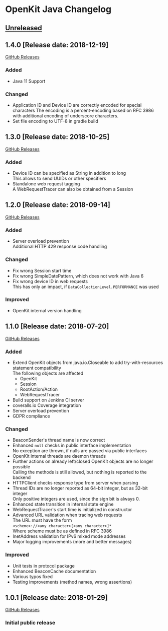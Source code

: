 # OpenKit Java Changelog

## [Unreleased](https://github.com/Dynatrace/openkit-java/compare/v1.4.0...release/1.4)

## 1.4.0 [Release date: 2018-12-19]
[GitHub Releases](https://github.com/Dynatrace/openkit-java/releases/tag/v1.4.0)

### Added
- Java 11 Support

### Changed
- Application ID and Device ID are correctly encoded for special characters
  The encoding is a percent-encoding based on RFC 3986 with additional encoding of underscore characters.
- Set file encoding to UTF-8 in gradle build

## 1.3.0 [Release date: 2018-10-25]
[GitHub Releases](https://github.com/Dynatrace/openkit-java/releases/tag/v1.3.0)

### Added
- Device ID can be specified as String in addition to long  
  This allows to send UUIDs or other specifiers
- Standalone web request tagging  
  A WebRequestTracer can also be obtained from a Session

## 1.2.0 [Release date: 2018-09-14]
[GitHub Releases](https://github.com/Dynatrace/openkit-java/releases/tag/v1.2.0)

### Added
- Server overload prevention  
  Additional HTTP 429 response code handling

### Changed
- Fix wrong Session start time
- Fix wrong SimpleDatePattern, which does not work with Java 6
- Fix wrong device ID in web requests  
  This has only an impact, if `DataCollectionLevel.PERFORMANCE` was used

### Improved
- OpenKit internal version handling

## 1.1.0 [Release date: 2018-07-20]
[GitHub Releases](https://github.com/Dynatrace/openkit-java/releases/tag/v1.1.0)

### Added
- Extend OpenKit objects from java.io.Closeable to add try-with-resources statement compatibility  
  The following objects are affected
  - OpenKit
  - Session
  - RootAction/Action
  - WebRequestTracer
- Build support on Jenkins CI server
- coveralls.io Coverage integration
- Server overload prevention
- GDPR compliance

### Changed
- BeaconSender's thread name is now correct
- Enhanced `null` checks in public interface implementation  
  No exception are thrown, if nulls are passed via public interfaces
- OpenKit internal threads are daemon threads
- Further actions on already left/closed OpenKit objects are no longer possible  
  Calling the methods is still allowed, but nothing is reported to the backend 
- HTTPClient checks response type from server when parsing
- Thread IDs are no longer reported as 64-bit integer, but as 32-bit integer  
  Only positive integers are used, since the sign bit is always 0.
- Enhanced state transition in internal state engine
- WebRequestTracer's start time is initialized in constructor
- Advanced URL validation when tracing web requests  
  The URL must have the form  
  `<scheme>://<any character>[<any character>]*`  
  Where scheme must be as defined in RFC 3986
- InetAddress validation for IPv6 mixed mode addresses
- Major logging improvements (more and better messages)

### Improved
- Unit tests in protocol package
- Enhanced BeaconCache documentation
- Various typos fixed
- Testing improvements (method names, wrong assertions)

## 1.0.1 [Release date: 2018-01-29]
[GitHub Releases](https://github.com/Dynatrace/openkit-java/releases/tag/v1.0.1)
### Initial public release

